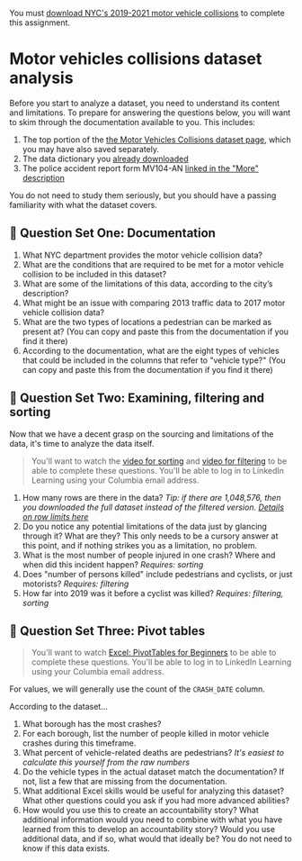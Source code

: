 You must [download NYC's 2019-2021 motor vehicle collisions](downloading.md) to complete this assignment.

# Motor vehicles collisions dataset analysis

Before you start to analyze a dataset, you need to understand its content and limitations. To prepare for answering the questions below, you will want to skim through the documentation available to you. This includes:

1. The top portion of the [the Motor Vehicles Collisions dataset page](https://data.cityofnewyork.us/Public-Safety/Motor-Vehicle-Collisions-Crashes/h9gi-nx95), which you may have also saved separately.
2. The data dictionary you [already downloaded](downloading.md#downloading-the-data-documentation)
3. The police accident report form MV104-AN [linked in the "More" description](https://data.cityofnewyork.us/Public-Safety/Motor-Vehicle-Collisions-Crashes/h9gi-nx95)

You do not need to study them seriously, but you should have a passing familiarity with what the dataset covers.

## 📝 Question Set One: Documentation

1. What NYC department provides the motor vehicle collision data? 
2. What are the conditions that are required to be met for a motor vehicle collision to be included in this dataset?
3. What are some of the limitations of this data, according to the city’s description? 
4. What might be an issue with comparing 2013 traffic data to 2017 motor vehicle collision data?
5. What are the two types of locations a pedestrian can be marked as present at? (You can copy and paste this from the documentation if you find it there)
6. According to the documentation, what are the eight types of vehicles that could be included in the columns that refer to "vehicle type?" (You can copy and paste this from the documentation if you find it there)

## 📝 Question Set Two: Examining, filtering and sorting

Now that we have a decent grasp on the sourcing and limitations of the data, it's time to analyze the data itself.

> You'll want to watch the [video for sorting](https://www.linkedin.com/learning/excel-2021-essential-training-office-2021-ltsc/sort-data-in-excel) and [video for filtering](https://www.linkedin.com/learning/excel-2021-essential-training-office-2021-ltsc/filter-data-with-a-drop-down-list) to be able to complete these questions. You'll be able to log in to LinkedIn Learning using your Columbia email address.

1. How many rows are there in the data? *Tip: if there are 1,048,576, then you downloaded the full dataset instead of the filtered version. [Details on row limits here](../row-limits/)*
2. Do you notice any potential limitations of the data just by glancing through it? What are they? This only needs to be a cursory answer at this point, and if nothing strikes you as a limitation, no problem.
3. What is the most number of people injured in one crash? Where and when did this incident happen? *Requires: sorting*
4. Does "number of persons killed" include pedestrians and cyclists, or just motorists? *Requires: filtering*
5. How far into 2019 was it before a cyclist was killed? *Requires: filtering, sorting*

## 📝 Question Set Three: Pivot tables

> You'll want to watch [Excel: PivotTables for Beginners](https://www.linkedin.com/learning/excel-pivottables-for-beginners/excel-pivottables-made-easy) to be able to complete these questions. You'll be able to log in to LinkedIn Learning using your Columbia email address.

For values, we will generally use the count of the `CRASH_DATE` column.

According to the dataset...

1. What borough has the most crashes?
2. For each borough, list the number of people killed in motor vehicle crashes during this timeframe.
3. What percent of vehicle-related deaths are pedestrians? *It's easiest to calculate this yourself from the raw numbers*
4. Do the vehicle types in the actual dataset match the documentation? If not, list a few that are missing from the documentation.
5. What additional Excel skills would be useful for analyzing this dataset? What other questions could you ask if you had more advanced abilities?
6. How would you use this to create an accountability story? What additional information would you need to combine with what you have learned from this to develop an accountability story? Would you use additional data, and if so, what would that ideally be? You do not need to know if this data exists. 
